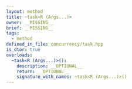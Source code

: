 ```yaml
---
layout: method
title: ~task<R (Args...)>
owner: __MISSING__
brief: __MISSING__
tags:
  - method
defined_in_file: concurrency/task.hpp
is_dtor: true
overloads:
  ~task<R (Args...)>():
    description: __OPTIONAL__
    return: __OPTIONAL__
    signature_with_names: ~task<R (Args...)>()
---
```

